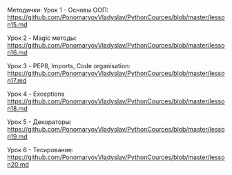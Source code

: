 Методички:
Урок 1 - Основы ООП:
https://github.com/PonomaryovVladyslav/PythonCources/blob/master/lesson15.md

Урок 2 - Magic методы:
https://github.com/PonomaryovVladyslav/PythonCources/blob/master/lesson16.md

Урок 3 - PEP8, Imports, Code organisation:
https://github.com/PonomaryovVladyslav/PythonCources/blob/master/lesson17.md

Урок 4 - Exceptions https://github.com/PonomaryovVladyslav/PythonCources/blob/master/lesson18.md

Урок 5 - Декораторы:
https://github.com/PonomaryovVladyslav/PythonCources/blob/master/lesson19.md

Урок 6 - Тесирование:
https://github.com/PonomaryovVladyslav/PythonCources/blob/master/lesson20.md